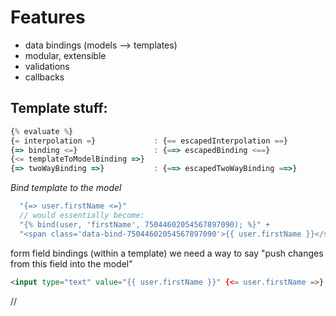 # Features
* data bindings (models --> templates)
* modular, extensible
* validations
* callbacks

## Template stuff:
```javascript
{% evaluate %}
{= interpolation =}             : {== escapedInterpolation ==}
{=> binding <=}                 : {==> escapedBinding <==}
{<= templateToModelBinding =>}
{=> twoWayBinding =>}           : {==> escapedTwoWayBinding ==>}
```

*Bind template to the model*
```javascript
  "{=> user.firstName <=}"
  // would essentially become:
  "{% bind(user, 'firstName', 75044602054567897090); %}" +
  "<span class='data-bind-75044602054567897090'>{{ user.firstName }}</span>"
```

form field bindings (within a template)
we need a way to say "push changes from this field into the model"
```html
<input type="text" value="{{ user.firstName }}" {<= user.firstName =>} >
```

//